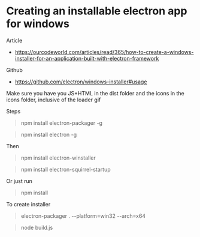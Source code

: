 # Creating an installable electron app for windows


Article
- https://ourcodeworld.com/articles/read/365/how-to-create-a-windows-installer-for-an-application-built-with-electron-framework

Github
- https://github.com/electron/windows-installer#usage

Make sure you have you JS+HTML in the dist folder
and the icons in the icons folder, inclusive of the loader gif

Steps
> npm install electron-packager -g

> npm install electron -g

Then
> npm install electron-winstaller

> npm install electron-squirrel-startup

Or just run 
> npm install

To create installer
> electron-packager . --platform=win32 --arch=x64 <app name> 

> node build.js
